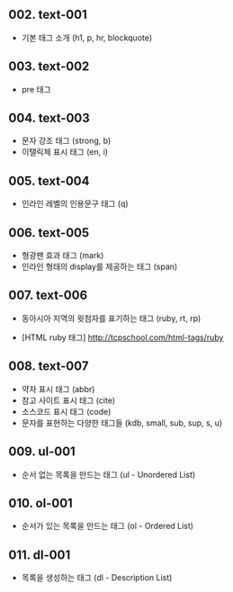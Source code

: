 ## 002. text-001
+ 기본 태그 소개 (h1, p, hr, blockquote)

## 003. text-002
+ pre 태그

## 004. text-003
+ 문자 강조 태그 (strong, b)
+ 이탤릭체 표시 태그 (en, i)

## 005. text-004
+ 인라인 레벨의 인용문구 태그 (q)

## 006. text-005
+ 형광팬 효과 태그 (mark)
+ 인라인 형태의 display를 제공하는 태그 (span)

## 007. text-006
+ 동아시아 지역의 윗첨자를 표기하는 태그 (ruby, rt, rp)
- [HTML ruby 태그] http://tcpschool.com/html-tags/ruby

## 008. text-007
+ 약자 표시 태그 (abbr)
+ 참고 사이트 표시 태그 (cite)
+ 소스코드 표시 태그 (code)
+ 문자를 표현하는 다양한 태그들 (kdb, small, sub, sup, s, u)

## 009. ul-001
+ 순서 없는 목록을 만드는 태그 (ul - Unordered List)

## 010. ol-001
+ 순서가 있는 목록을 만드는 태그 (ol - Ordered List)

## 011. dl-001
+ 목록을 생성하는 태그 (dl - Description List)